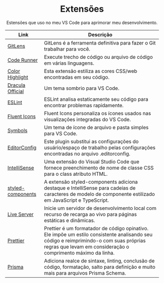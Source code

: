 <div align="center">
  <h1>Extensões</h1>  
  <p>Estensões que uso no meu VS Code para aprimorar meu desenvolvimento.</p>
</div>

Link | Descrição |
|---|---|
| [GitLens](https://marketplace.visualstudio.com/items?itemName=eamodio.gitlens) | GitLens é a ferramenta definitiva para fazer o Git trabalhar para você.
| [Code Runner](https://marketplace.visualstudio.com/items?itemName=formulahendry.code-runner) | Execute trecho de código ou arquivo de código em várias linguagens.
| [Color Highlight](https://marketplace.visualstudio.com/items?itemName=naumovs.color-highlight) | Esta extensão estiliza as cores CSS/web encontradas em seu código.
| [Dracula Official](https://marketplace.visualstudio.com/items?itemName=dracula-theme.dracula) | Um tema sombrio para VS Code.
| [ESLint](https://marketplace.visualstudio.com/items?itemName=dbaeumer.vscode-eslint) | ESLint analisa estaticamente seu código para encontrar problemas rapidamente.
| [Fluent Icons](https://marketplace.visualstudio.com/items?itemName=miguelsolorio.fluent-icons) | Fluent Icons personaliza os ícones usados ​​nas visualizações integradas do VS Code.
| [Symbols](https://marketplace.visualstudio.com/items?itemName=miguelsolorio.symbols) | Um tema de ícone de arquivo e pasta simples para VS Code.
| [EditorConfig](https://marketplace.visualstudio.com/items?itemName=EditorConfig.EditorConfig) | Este plugin substitui as configurações do usuário/espaço de trabalho pelas configurações encontradas no arquivo .editorconfig.
| [IntelliSense](https://marketplace.visualstudio.com/items?itemName=Zignd.html-css-class-completion) | Uma extensão do Visual Studio Code que fornece preenchimento de nome de classe CSS para o class atributo HTML.
| [styled-components](https://marketplace.visualstudio.com/items?itemName=styled-components.vscode-styled-components) | A extensão styled-components adiciona destaque e IntelliSense para cadeias de caracteres de modelo de componente estilizado em JavaScript e TypeScript.
| [Live Server](https://marketplace.visualstudio.com/items?itemName=ritwickdey.LiveServer) | Inicie um servidor de desenvolvimento local com recurso de recarga ao vivo para páginas estáticas e dinâmicas.
| [Prettier](https://marketplace.visualstudio.com/items?itemName=esbenp.prettier-vscode) | Prettier é um formatador de código opinativo. Ele impõe um estilo consistente analisando seu código e reimprimindo-o com suas próprias regras que levam em consideração o comprimento máximo da linha.
| [Prisma](https://marketplace.visualstudio.com/items?itemName=Prisma.prisma) | Adiciona realce de sintaxe, linting, conclusão de código, formatação, salto para definição e muito mais para arquivos Prisma Schema.
